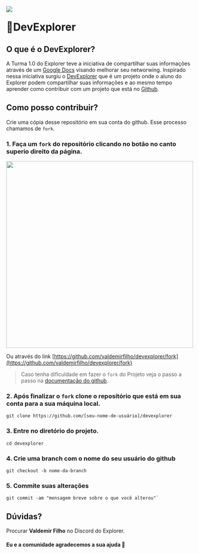 <!-- ![banner](https://github.githubassets.com/images/modules/memexes/projects-beta-banner-dark.png) -->
<img src="https://github.githubassets.com/images/modules/memexes/projects-beta-banner-dark.png" style="position: absolute;">

# 🚀DevExplorer

## O que é o DevExplorer?
A Turma 1.0 do Explorer teve a iniciativa de compartilhar suas informações através de um [Google Docs](https://docs.google.com/spreadsheets/d/1SsZ9JL6ADQQ2vDfT-bXqo21PH87N_HjzKIoEeaZL-Rc/edit#gid=0) visando melhorar seu networwing.
Inspirado nessa iniciativa surgiu o [DevExplorer](#) que é um projeto onde o aluno do Explorer podem compartilhar suas informações e ao mesmo tempo aprender como contribuir com um projeto que está no [Github](https://github.com).

## Como posso contribuir?
Crie uma cópia desse repositório em sua conta do github. Esse processo chamamos de `fork`. 
### 1. Faça um `fork` do repositório clicando no botão no canto superio direito da página.
<img src="https://docs.github.com/assets/cb-23088/images/help/repository/fork_button.png" width="500px">

Ou através do link [https://github.com/valdemirfilho/devexplorer/fork](https://github.com/valdemirfilho/devexplorer/fork)

> Caso tenha dificuldade em fazer o `fork` do Projeto veja o passo a passo na [documentação do github](https://docs.github.com/pt/get-started/quickstart/fork-a-repo).

### 2. Após finalizar o `fork` clone o repositório que está em sua conta para a sua máquina local.
```
git clone https://github.com/[seu-nome-de-usuário]/devexplorer
```

### 3. Entre no diretório do projeto.
 ```
 cd devexplorer
 ````
 
### 4. Crie uma branch com o nome do seu usuário do github 
```
git checkout -b nome-da-branch
```

### 5. Commite suas alterações 
```
git commit -am "mensagem breve sobre o que você alterou"`
```

## Dúvidas?
Procurar **Valdemir Filho** no Discord do Explorer.

#### Eu e a comunidade agradecemos a sua ajuda 💜


